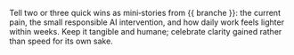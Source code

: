 Tell two or three quick wins as mini‑stories from {{ branche }}: 
the current pain, the small responsible AI intervention, and how daily work feels lighter within weeks. 
Keep it tangible and humane; celebrate clarity gained rather than speed for its own sake.
